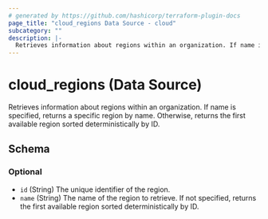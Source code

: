 ```yaml
---
# generated by https://github.com/hashicorp/terraform-plugin-docs
page_title: "cloud_regions Data Source - cloud"
subcategory: ""
description: |-
  Retrieves information about regions within an organization. If name is specified, returns a specific region by name. Otherwise, returns the first available region sorted deterministically by ID.
---
```


# cloud_regions (Data Source)

Retrieves information about regions within an organization. If name is specified, returns a specific region by name. Otherwise, returns the first available region sorted deterministically by ID.



<!-- schema generated by tfplugindocs -->
## Schema

### Optional

- `id` (String) The unique identifier of the region.
- `name` (String) The name of the region to retrieve. If not specified, returns the first available region sorted deterministically by ID.
